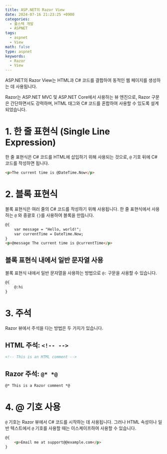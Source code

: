 ```yaml
---
title: ASP.NET의 Razor View
date: 2024-07-16 21:23:25 +0900
categories:
  - 풀스택 개발
  - ASPNET
tags:
  - aspnet
  - View
math: false
type: aspnet
keywords:
  - Razor
  - View
---
```


ASP.NET의 Razor View는 HTML과 C# 코드를 결합하여 동적인 웹 페이지를 생성하는 데 사용됩니다.

Razor는 ASP.NET MVC 및 ASP.NET Core에서 사용하는 뷰 엔진으로, Razor 구문은 간단하면서도 강력하며, HTML 태그와 C# 코드를 혼합하여 사용할 수 있도록 설계되었습니다.

# 1. 한 줄 표현식 (Single Line Expression)

한 줄 표현식은 C# 코드를 HTML에 삽입하기 위해 사용되는 것으로, `@` 기호 뒤에 C# 코드를 작성하면 됩니다.

```html
<p>The current time is @DateTime.Now</p>
```

# 2. 블록 표현식

블록 표현식은 여러 줄의 C# 코드를 작성하기 위해 사용됩니다. 한 줄 표현식에서 사용하는 `@` 와 중괄호 `{}`를 사용하여 블록을 만듭니다.

```html
@{
    var message = "Hello, world!";
    var currentTime = DateTime.Now;
}
<p>@message The current time is @currentTime</p>
```

## 블록 표현식 내에서 일반 문자열 사용

블록 표현식 내에서 일반 문자열을 사용하는 방법으로 `@:` 구문을 사용할 수 있습니다.

```html
@{
    @:hi
}
```

# 3. 주석

Razor 뷰에서 주석을 다는 방법은 두 가지가 있습니다.

## HTML 주석: `<!-- -->`

```html
<!-- This is an HTML comment -->
```

## Razor 주석: `@* *@`

```html
@* This is a Razor comment *@
```

# 4. @ 기호 사용

`@` 기호는 Razor 뷰에서 C# 코드를 시작하는 데 사용됩니다. 그러나 HTML 속성이나 일반 텍스트에서 `@` 기호를 사용할 때는 이스케이프하여 사용할 수 있습니다.

```html
@{
	<p>Email me at support@@example.com</p>
}
```